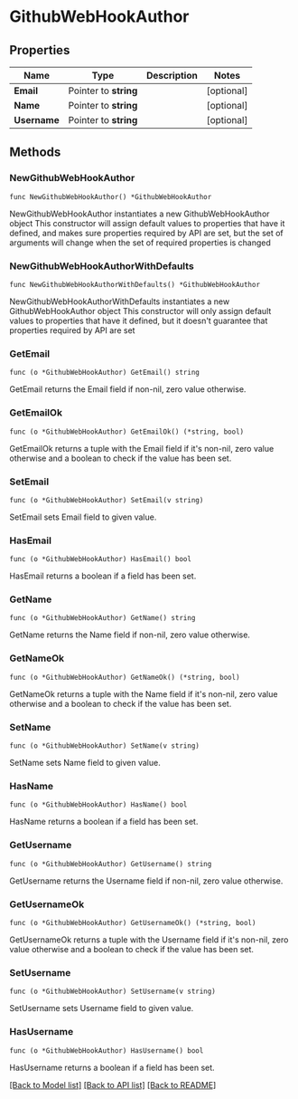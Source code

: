 # GithubWebHookAuthor

## Properties

Name | Type | Description | Notes
------------ | ------------- | ------------- | -------------
**Email** | Pointer to **string** |  | [optional] 
**Name** | Pointer to **string** |  | [optional] 
**Username** | Pointer to **string** |  | [optional] 

## Methods

### NewGithubWebHookAuthor

`func NewGithubWebHookAuthor() *GithubWebHookAuthor`

NewGithubWebHookAuthor instantiates a new GithubWebHookAuthor object
This constructor will assign default values to properties that have it defined,
and makes sure properties required by API are set, but the set of arguments
will change when the set of required properties is changed

### NewGithubWebHookAuthorWithDefaults

`func NewGithubWebHookAuthorWithDefaults() *GithubWebHookAuthor`

NewGithubWebHookAuthorWithDefaults instantiates a new GithubWebHookAuthor object
This constructor will only assign default values to properties that have it defined,
but it doesn't guarantee that properties required by API are set

### GetEmail

`func (o *GithubWebHookAuthor) GetEmail() string`

GetEmail returns the Email field if non-nil, zero value otherwise.

### GetEmailOk

`func (o *GithubWebHookAuthor) GetEmailOk() (*string, bool)`

GetEmailOk returns a tuple with the Email field if it's non-nil, zero value otherwise
and a boolean to check if the value has been set.

### SetEmail

`func (o *GithubWebHookAuthor) SetEmail(v string)`

SetEmail sets Email field to given value.

### HasEmail

`func (o *GithubWebHookAuthor) HasEmail() bool`

HasEmail returns a boolean if a field has been set.

### GetName

`func (o *GithubWebHookAuthor) GetName() string`

GetName returns the Name field if non-nil, zero value otherwise.

### GetNameOk

`func (o *GithubWebHookAuthor) GetNameOk() (*string, bool)`

GetNameOk returns a tuple with the Name field if it's non-nil, zero value otherwise
and a boolean to check if the value has been set.

### SetName

`func (o *GithubWebHookAuthor) SetName(v string)`

SetName sets Name field to given value.

### HasName

`func (o *GithubWebHookAuthor) HasName() bool`

HasName returns a boolean if a field has been set.

### GetUsername

`func (o *GithubWebHookAuthor) GetUsername() string`

GetUsername returns the Username field if non-nil, zero value otherwise.

### GetUsernameOk

`func (o *GithubWebHookAuthor) GetUsernameOk() (*string, bool)`

GetUsernameOk returns a tuple with the Username field if it's non-nil, zero value otherwise
and a boolean to check if the value has been set.

### SetUsername

`func (o *GithubWebHookAuthor) SetUsername(v string)`

SetUsername sets Username field to given value.

### HasUsername

`func (o *GithubWebHookAuthor) HasUsername() bool`

HasUsername returns a boolean if a field has been set.


[[Back to Model list]](../README.md#documentation-for-models) [[Back to API list]](../README.md#documentation-for-api-endpoints) [[Back to README]](../README.md)


